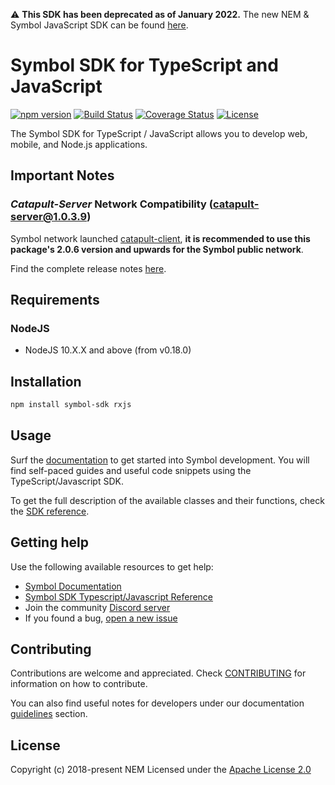 :warning: **This SDK has been deprecated as of January 2022.** The new NEM & Symbol JavaScript SDK can be found [here](https://github.com/symbol/symbol/tree/dev/sdk/javascript). 

# Symbol SDK for TypeScript and JavaScript

[![npm version](https://badge.fury.io/js/symbol-sdk.svg)](https://badge.fury.io/js/symbol-sdk)
[![Build Status](https://api.travis-ci.com/nemtech/symbol-sdk-typescript-javascript.svg?branch=main)](https://travis-ci.com/nemtech/symbol-sdk-typescript-javascript)
[![Coverage Status](https://coveralls.io/repos/github/nemtech/symbol-sdk-typescript-javascript/badge.svg)](https://coveralls.io/github/nemtech/symbol-sdk-typescript-javascript?branch=travis-ci)
[![License](https://img.shields.io/badge/License-Apache%202.0-blue.svg)](https://opensource.org/licenses/Apache-2.0)

The Symbol SDK for TypeScript / JavaScript allows you to develop web, mobile, and Node.js applications.

## Important Notes

### _Catapult-Server_ Network Compatibility (catapult-server@1.0.3.9)

Symbol network launched [catapult-client](https://github.com/symbol/symbol/releases), **it is recommended to use this package's 2.0.6 version and upwards for the Symbol public network**.

Find the complete release notes [here](CHANGELOG.md).

## Requirements

### NodeJS

- NodeJS 10.X.X and above (from v0.18.0)

## Installation

```bash
npm install symbol-sdk rxjs
```

## Usage

Surf the [documentation][docs] to get started into Symbol development.
You will find self-paced guides and useful code snippets using the TypeScript/Javascript SDK.

To get the full description of the available classes and their functions, check the [SDK reference][sdk-ref].

## Getting help

Use the following available resources to get help:

- [Symbol Documentation][docs]
- [Symbol SDK Typescript/Javascript Reference][sdk-ref]
- Join the community [Discord server][discord]
- If you found a bug, [open a new issue][issues]

## Contributing

Contributions are welcome and appreciated.
Check [CONTRIBUTING](CONTRIBUTING.md) for information on how to contribute.

You can also find useful notes for developers under our documentation [guidelines][guidelines] section.

## License

Copyright (c) 2018-present NEM
Licensed under the [Apache License 2.0](LICENSE)

[self]: https://github.com/symbol/symbol-sdk-typescript-javascript
[docs]: https://docs.symbol.dev/getting-started/setup-workstation.html
[issues]: https://github.com/symbol/symbol-sdk-typescript-javascript/issues
[sdk-ref]: https://docs.symbol.dev/references/typescript-sdk.html
[guidelines]: https://docs.symbol.dev/contribute/contributing.html#sdk
[discord]: https://discord.com/invite/xymcity
